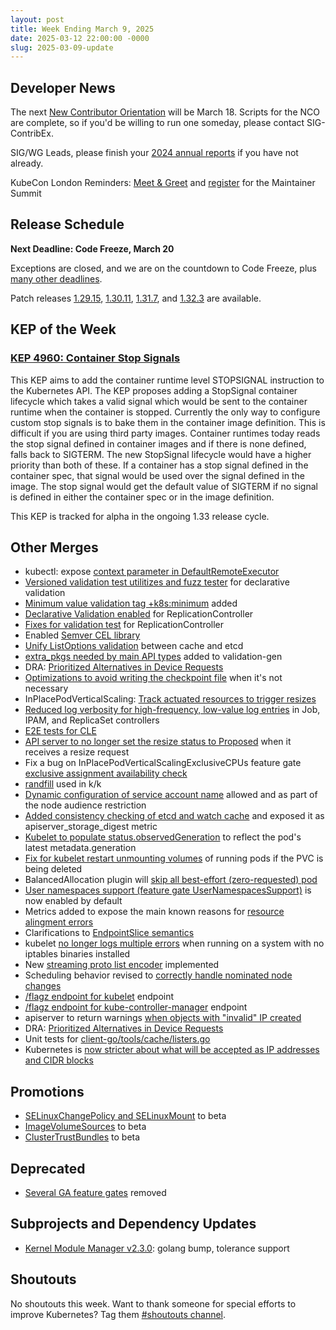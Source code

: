 ```yaml
---
layout: post
title: Week Ending March 9, 2025
date: 2025-03-12 22:00:00 -0000
slug: 2025-03-09-update
---
```


## Developer News

The next [New Contributor Orientation](https://github.com/kubernetes/community/tree/master/mentoring/new-contributor-orientation#readme) will be March 18. Scripts for the NCO are complete, so if you'd be willing to run one someday, please contact SIG-ContribEx.

SIG/WG Leads, please finish your [2024 annual reports](https://github.com/kubernetes/community/issues?q=is%3Aissue%20state%3Aopen%20annual%20report) if you have not already.

KubeCon London Reminders: [Meet & Greet](https://github.com/kubernetes/community/issues/8353) and [register](https://events.linuxfoundation.org/kubecon-cloudnativecon-europe/features-add-ons/maintainer-summit/#registration) for the Maintainer Summit

## Release Schedule

**Next Deadline: Code Freeze, March 20**

Exceptions are closed, and we are on the countdown to Code Freeze, plus [many other deadlines](https://groups.google.com/a/kubernetes.io/g/dev/c/Y0tzxSb_XVg).

Patch releases [1.29.15](https://github.com/kubernetes/kubernetes/blob/master/CHANGELOG/CHANGELOG-1.29.md), [1.30.11](https://github.com/kubernetes/kubernetes/blob/master/CHANGELOG/CHANGELOG-1.30.md), [1.31.7](https://github.com/kubernetes/kubernetes/blob/master/CHANGELOG/CHANGELOG-1.31.md), and [1.32.3](https://github.com/kubernetes/kubernetes/blob/master/CHANGELOG/CHANGELOG-1.32.md) are available.

## KEP of the Week

### [KEP 4960: Container Stop Signals](https://github.com/kubernetes/enhancements/blob/master/keps/sig-node/4960-container-stop-signals/README.md)

This KEP aims to add the container runtime level STOPSIGNAL instruction to the Kubernetes API. The KEP proposes adding a StopSignal container lifecycle which takes a valid signal which would be sent to the container runtime when the container is stopped. Currently the only way to configure custom stop signals is to bake them in the container image definition. This is difficult if you are using third party images. Container runtimes today reads the stop signal defined in container images and if there is none defined, falls back to SIGTERM. The new StopSignal lifecycle would have a higher priority than both of these. If a container has a stop signal defined in the container spec, that signal would be used over the signal defined in the image. The stop signal would get the default value of SIGTERM if no signal is defined in either the container spec or in the image definition. 

This KEP is tracked for alpha in the ongoing 1.33 release cycle.

## Other Merges

* kubectl: expose [context parameter in DefaultRemoteExecutor](https://github.com/kubernetes/kubernetes/pull/130747)
* [Versioned validation test utilitizes and fuzz tester](https://github.com/kubernetes/kubernetes/pull/130739) for declarative validation
* [Minimum value validation tag +k8s:minimum](https://github.com/kubernetes/kubernetes/pull/130730) added
* [Declarative Validation enabled](https://github.com/kubernetes/kubernetes/pull/130724) for ReplicationController
* [Fixes for validation test](https://github.com/kubernetes/kubernetes/pull/130697) for ReplicationController
* Enabled [Semver CEL library](https://github.com/kubernetes/kubernetes/pull/130648)
* [Unify ListOptions validation](https://github.com/kubernetes/kubernetes/pull/130637) between cache and etcd
* [extra_pkgs needed by main API types](https://github.com/kubernetes/kubernetes/pull/130627) added to validation-gen 
* DRA: [Prioritized Alternatives in Device Requests](https://github.com/kubernetes/kubernetes/pull/130622)
* [Optimizations to avoid writing the checkpoint file](https://github.com/kubernetes/kubernetes/pull/130602) when it's not necessary
* InPlacePodVerticalScaling: [Track actuated resources to trigger resizes](https://github.com/kubernetes/kubernetes/pull/130599)
* [Reduced log verbosity for high-frequency, low-value log entries](https://github.com/kubernetes/kubernetes/pull/130591) in Job, IPAM, and ReplicaSet controllers
* [E2E tests for CLE](https://github.com/kubernetes/kubernetes/pull/130575)
* [API server to no longer set the resize status to Proposed](https://github.com/kubernetes/kubernetes/pull/130574) when it receives a resize request
* Fix a bug on InPlacePodVerticalScalingExclusiveCPUs feature gate [exclusive assignment availability check](https://github.com/kubernetes/kubernetes/pull/130559)
* [randfill](https://github.com/kubernetes/kubernetes/pull/130555) used in k/k
* [Dynamic configuration of service account name](https://github.com/kubernetes/kubernetes/pull/130485) allowed and as part of the node audience restriction
* [Added consistency checking of etcd and watch cache](https://github.com/kubernetes/kubernetes/pull/130475) and exposed it as apiserver_storage_digest metric
* [Kubelet to populate status.observedGeneration](https://github.com/kubernetes/kubernetes/pull/130352) to reflect the pod's latest metadata.generation
* [Fix for kubelet restart unmounting volumes](https://github.com/kubernetes/kubernetes/pull/130335) of running pods if the PVC is being deleted
* BalancedAllocation plugin will [skip all best-effort (zero-requested) pod](https://github.com/kubernetes/kubernetes/pull/130260)
* [User namespaces support (feature gate UserNamespacesSupport)](https://github.com/kubernetes/kubernetes/pull/130138) is now enabled by default
* Metrics added to expose the main known reasons for [resource alingment errors](https://github.com/kubernetes/kubernetes/pull/129950)
* Clarifications to [EndpointSlice semantics](https://github.com/kubernetes/kubernetes/pull/129886)
* kubelet [no longer logs multiple errors](https://github.com/kubernetes/kubernetes/pull/129826) when running on a system with no iptables binaries installed
* New [streaming proto list encoder](https://github.com/kubernetes/kubernetes/pull/129407) implemented
* Scheduling behavior revised to [correctly handle nominated node changes](https://github.com/kubernetes/kubernetes/pull/129058)
* [/flagz endpoint for kubelet](https://github.com/kubernetes/kubernetes/pull/128857) endpoint
* [/flagz endpoint for kube-controller-manager](https://github.com/kubernetes/kubernetes/pull/128824) endpoint
* apiserver to return warnings [when objects with "invalid" IP created](https://github.com/kubernetes/kubernetes/pull/128786)
* DRA: [Prioritized Alternatives in Device Requests](https://github.com/kubernetes/kubernetes/pull/128586)
* Unit tests for [client-go/tools/cache/listers.go](https://github.com/kubernetes/kubernetes/pull/125102)
* Kubernetes is [now stricter about what will be accepted as IP addresses and CIDR blocks](https://github.com/kubernetes/kubernetes/pull/122550)

## Promotions

* [SELinuxChangePolicy and SELinuxMount](https://github.com/kubernetes/kubernetes/pull/130544) to beta
* [ImageVolumeSources](https://github.com/kubernetes/kubernetes/pull/130135) to beta
* [ClusterTrustBundles](https://github.com/kubernetes/kubernetes/pull/128499) to beta

## Deprecated

* [Several GA feature gates](https://github.com/kubernetes/kubernetes/pull/130530) removed

## Subprojects and Dependency Updates

* [Kernel Module Manager v2.3.0](https://github.com/kubernetes-sigs/kernel-module-management/releases/tag/v2.3.0): golang bump, tolerance support

## Shoutouts

No shoutouts this week.  Want to thank someone for special efforts to improve Kubernetes?  Tag them [#shoutouts channel](https://kubernetes.slack.com/archives/C92G08FGD).
